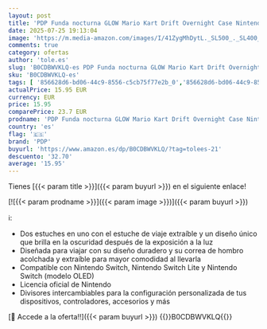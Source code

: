 ```yaml
---
layout: post
title: 'PDP Funda nocturna GLOW Mario Kart Drift Overnight Case Nintendo Switch'
date: 2025-07-25 19:13:04
image: 'https://m.media-amazon.com/images/I/41ZygMhDytL._SL500_._SL400_.jpg'
comments: true
category: ofertas
author: 'tole.es'
slug: 'B0CDBWVKLQ-es PDP Funda nocturna GLOW Mario Kart Drift Overnight Case...'
sku: 'B0CDBWVKLQ-es'
tags: [ '856628d6-bd06-44c9-8556-c5cb75f77e2b_0','856628d6-bd06-44c9-8556-c5cb75f77e2b_8201','Accesorios para Nintendo Switch','Accesorios para PS4, Xbox One y Nintendo Switch','Arborist Merchandising Root','Hardware y juegos para Nintendo Switch','Kits de accesorios para Nintendo Switch','Self Service','Special Features Stores','Videojuegos','nintendo','pdp','🇪🇸', ]
actualPrice: 15.95 EUR
currency: EUR
price: 15.95
comparePrice: 23.7 EUR
prodname: 'PDP Funda nocturna GLOW Mario Kart Drift Overnight Case Nintendo Switch'
country: 'es'
flag: '🇪🇸'
brand: 'PDP'
buyurl: 'https://www.amazon.es/dp/B0CDBWVKLQ/?tag=tolees-21'
descuento: '32.70'
average: '15.95'
---
```


Tienes [{{< param title >}}]({{< param buyurl >}}) en el siguiente enlace!

[![{{< param prodname >}}]({{< param image >}})]({{< param buyurl >}})

ℹ️:

- Dos estuches en uno con el estuche de viaje extraíble y un diseño único que brilla en la oscuridad después de la exposición a la luz
- Diseñada para viajar con su diseño duradero y su correa de hombro acolchada y extraíble para mayor comodidad al llevarla
- Compatible con Nintendo Switch, Nintendo Switch Lite y Nintendo Switch (modelo OLED)
- Licencia oficial de Nintendo
- Divisores intercambiables para la configuración personalizada de tus dispositivos, controladores, accesorios y más

[🛒 Accede a la oferta!!]({{< param buyurl >}})
{{<world>}}B0CDBWVKLQ{{</world>}}
